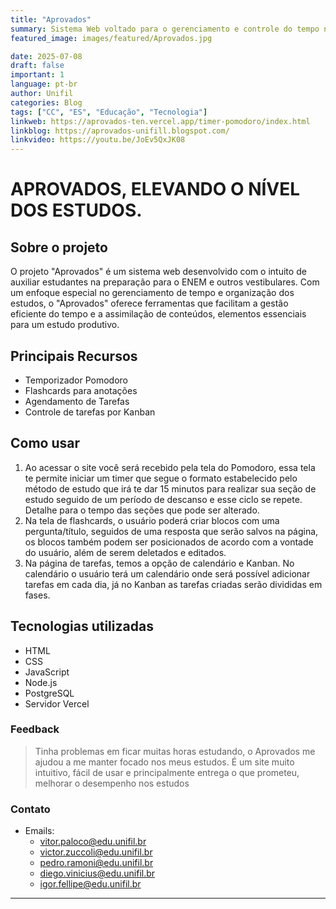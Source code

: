 ```yaml
---
title: "Aprovados"
summary: Sistema Web voltado para o gerenciamento e controle do tempo nos estudos
featured_image: images/featured/Aprovados.jpg

date: 2025-07-08
draft: false
important: 1
language: pt-br
author: Unifil
categories: Blog
tags: ["CC", "ES", "Educação", "Tecnologia"] 
linkweb: https://aprovados-ten.vercel.app/timer-pomodoro/index.html
linkblog: https://aprovados-unifill.blogspot.com/
linkvideo: https://youtu.be/JoEv5QxJK08
---
```


# APROVADOS, ELEVANDO O NÍVEL DOS ESTUDOS.

## Sobre o projeto

O projeto "Aprovados" é um sistema web desenvolvido com o intuito de auxiliar estudantes na preparação para o ENEM e outros vestibulares. Com um enfoque especial no gerenciamento de tempo e organização dos estudos, o "Aprovados" oferece ferramentas que facilitam a gestão eficiente do tempo e a assimilação de conteúdos, elementos essenciais para um estudo produtivo.

## Principais Recursos

+ Temporizador Pomodoro
+ Flashcards para anotações
+ Agendamento de Tarefas
+ Controle de tarefas por Kanban

## Como usar

1. Ao acessar o site você será recebido pela tela do Pomodoro, essa tela te permite iniciar um timer que segue o formato estabelecido pelo método de estudo que irá te dar 15 minutos para realizar sua seção de estudo seguido de um período de descanso e esse ciclo se repete. Detalhe para o tempo das seções que pode ser alterado.
2. Na tela de flashcards, o usuário poderá criar blocos com uma pergunta/título, seguidos de uma resposta que serão salvos na página, os blocos também podem ser posicionados de acordo com a vontade do usuário, além de serem deletados e editados.
3. Na página de tarefas, temos a opção de calendário e Kanban. No calendário o usuário terá um calendário onde será possível adicionar tarefas em cada dia, já no Kanban as tarefas criadas serão divididas em fases.

## Tecnologias utilizadas

+ HTML
+ CSS
+ JavaScript
+ Node.js
+ PostgreSQL
+ Servidor Vercel

### Feedback

> Tinha problemas em ficar muitas horas estudando, o Aprovados me ajudou a me manter focado nos meus estudos. É um site muito intuitivo, fácil de usar e principalmente entrega o que prometeu, melhorar o desempenho nos estudos

### Contato

+ Emails:
  - vitor.paloco@edu.unifil.br
  - victor.zuccoli@edu.unifil.br
  - pedro.ramoni@edu.unifil.br
  - diego.vinicius@edu.unifil.br
  - igor.fellipe@edu.unifil.br

---